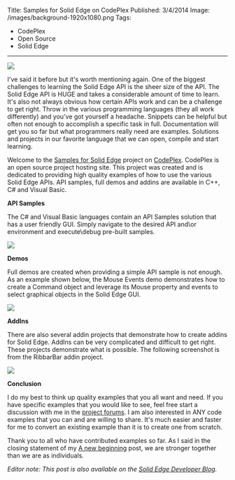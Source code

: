 Title: Samples for Solid Edge on CodePlex
Published: 3/4/2014
Image: /images/background-1920x1080.png
Tags:
  - CodePlex
  - Open Source
  - Solid Edge
---

![](http://blob.jasonnewell.net/blog/2014-03-04_1.png)

I've said it before but it's worth mentioning again. One of the biggest challenges to learning the Solid Edge API is the sheer size of the API. The Solid Edge API is HUGE and takes a considerable amount of time to learn. It's also not always obvious how certain APIs work and can be a challenge to get right. Throw in the various programming languages (they all work differently) and you've got yourself a headache. Snippets can be helpful but often not enough to accomplish a specific task in full. Documentation will get you so far but what programmers really need are examples. Solutions and projects in our favorite language that we can open, compile and start learning.

Welcome to the [Samples for Solid Edge](http://solidedgesamples.codeplex.com/) project on [CodePlex](http://www.codeplex.com/). CodePlex is an open source project hosting site. This project was created and is dedicated to providing high quality examples of how to use the various Solid Edge APIs. API samples, full demos and addins are available in C++, C# and Visual Basic.

**API Samples**

The C# and Visual Basic languages contain an API Samples solution that has a user friendly GUI. Simply navigate to the desired API and\or environment and execute\debug pre-built samples.

![](http://blob.jasonnewell.net/blog/2014-03-04_2.png)

**Demos**

Full demos are created when providing a simple API sample is not enough. As an example shown below, the Mouse Events demo demonstrates how to create a Command object and leverage its Mouse property and events to select graphical objects in the Solid Edge GUI.

![](http://blob.jasonnewell.net/blog/2014-03-04_3.png)

**AddIns**

There are also several addin projects that demonstrate how to create addins for Solid Edge. AddIns can be very complicated and difficult to get right. These projects demonstrate what is possible. The following screenshot is from the RibbarBar addin project.

![](http://blob.jasonnewell.net/blog/2014-03-04_4.png)

**Conclusion**

I do my best to think up quality examples that you all want and need. If you have specific examples that you would like to see, feel free start a discussion with me in the [project forums](http://solidedgesamples.codeplex.com/discussions). I am also interested in ANY code examples that you can and are willing to share. It's much easier and faster for me to convert an existing example than it is to create one from scratch.

Thank you to all who have contributed examples so far. As I said in the closing statement of my [A new beginning](http://community.plm.automation.siemens.com/t5/Solid-Edge-Developer-Blog/A-new-beginning/ba-p/17911) post, we are stronger together than we are as individuals.

_Editor note: This post is also available on the [Solid Edge Developer Blog](http://community.plm.automation.siemens.com/t5/Solid-Edge-Developer-Blog/Samples-for-Solid-Edge-on-CodePlex/ba-p/24485)._
